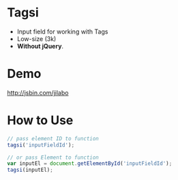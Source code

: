 # Tagsi

* Input field for working with Tags
* Low-size (3k)
* <b>Without jQuery</b>.

# Demo

http://jsbin.com/jilabo

# How to Use

```javascript
// pass element ID to function
tagsi('inputFieldId');

// or pass Element to function
var inputEl = document.getElementById('inputFieldId');
tagsi(inputEl);
```

